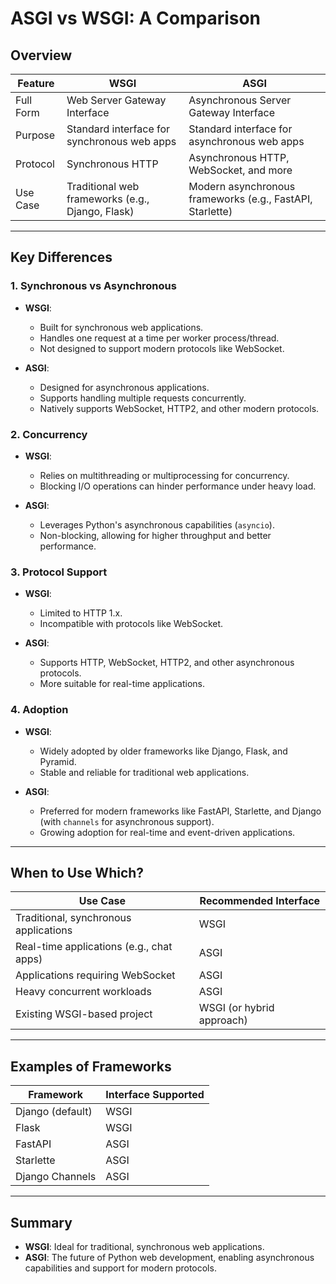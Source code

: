 # ASGI vs WSGI: A Comparison

## Overview
| Feature      | WSGI                                      | ASGI                                      |
|--------------|-------------------------------------------|-------------------------------------------|
| Full Form    | Web Server Gateway Interface              | Asynchronous Server Gateway Interface     |
| Purpose      | Standard interface for synchronous web apps | Standard interface for asynchronous web apps |
| Protocol     | Synchronous HTTP                          | Asynchronous HTTP, WebSocket, and more    |
| Use Case     | Traditional web frameworks (e.g., Django, Flask) | Modern asynchronous frameworks (e.g., FastAPI, Starlette) |

---

## Key Differences

### 1. **Synchronous vs Asynchronous**
- **WSGI**:
  - Built for synchronous web applications.
  - Handles one request at a time per worker process/thread.
  - Not designed to support modern protocols like WebSocket.

- **ASGI**:
  - Designed for asynchronous applications.
  - Supports handling multiple requests concurrently.
  - Natively supports WebSocket, HTTP2, and other modern protocols.

### 2. **Concurrency**
- **WSGI**:
  - Relies on multithreading or multiprocessing for concurrency.
  - Blocking I/O operations can hinder performance under heavy load.

- **ASGI**:
  - Leverages Python's asynchronous capabilities (`asyncio`).
  - Non-blocking, allowing for higher throughput and better performance.

### 3. **Protocol Support**
- **WSGI**:
  - Limited to HTTP 1.x.
  - Incompatible with protocols like WebSocket.

- **ASGI**:
  - Supports HTTP, WebSocket, HTTP2, and other asynchronous protocols.
  - More suitable for real-time applications.

### 4. **Adoption**
- **WSGI**:
  - Widely adopted by older frameworks like Django, Flask, and Pyramid.
  - Stable and reliable for traditional web applications.

- **ASGI**:
  - Preferred for modern frameworks like FastAPI, Starlette, and Django (with `channels` for asynchronous support).
  - Growing adoption for real-time and event-driven applications.

---

## When to Use Which?
| Use Case                              | Recommended Interface |
|---------------------------------------|-----------------------|
| Traditional, synchronous applications | WSGI                  |
| Real-time applications (e.g., chat apps) | ASGI                  |
| Applications requiring WebSocket       | ASGI                  |
| Heavy concurrent workloads            | ASGI                  |
| Existing WSGI-based project           | WSGI (or hybrid approach) |

---

## Examples of Frameworks
| Framework       | Interface Supported |
|------------------|---------------------|
| Django (default) | WSGI                |
| Flask            | WSGI                |
| FastAPI          | ASGI                |
| Starlette        | ASGI                |
| Django Channels  | ASGI                |

---

## Summary
- **WSGI**: Ideal for traditional, synchronous web applications.
- **ASGI**: The future of Python web development, enabling asynchronous capabilities and support for modern protocols.
